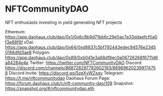 # NFTCommunityDAO
NFT enthusiasts investing in yield generating NFT projects

Ethereum: https://app.daohaus.club/dao/0x1/0x6c8b9d71bb6c29e0ac7a33ddaefcf0a0f3e88f8f
xDai: https://app.daohaus.club/dao/0x64/0xd8837c5bf792443edec94576e23450166dfd3ae8
Polygon: https://app.daohaus.club/dao/0x89/0xb041e3a88df8ec0a06726268f6711d6a84284e4e
Twitter: https://twitter.com/NFTCommunityDAO
Discord: https://discord.com/channels/868728297792602193/869696202399174758
Discord Invite: https://discord.gg/5zeXyWZsqv
Telegram: https://t.me/nftcommunitydao
Daohaus Forum Page: https://forum.daohaus.club/c/nft-community-dao/109
Snapshot: https://snapshot.org/#/nftcommunitydao.eth

